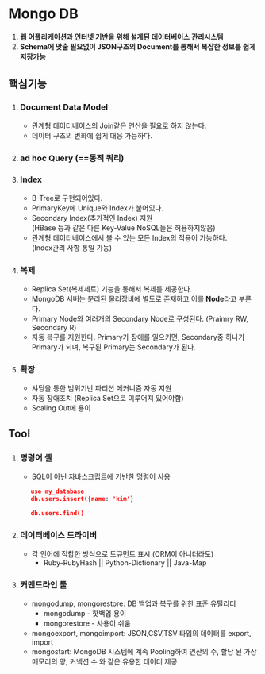 # Mongo DB
1. **웹 어플리케이션과 인터넷 기반을 위해 설계된 데이터베이스 관리시스템**<br>
2. **Schema에 맞출 필요없이 JSON구조의 Document를 통해서 복잡한 정보를 쉽게 저장가능**

## 핵심기능
1. ### Document Data Model
    - 관계형 데이터베이스의 Join같은 연산을 필요로 하지 않는다.
    - 데이터 구조의 변화에 쉽게 대응 가능하다.
    
2. ### ad hoc Query (==동적 쿼리)

3. ### Index
    - B-Tree로 구현되어있다.
    - PrimaryKey에 Unique와 Index가 붙어있다.
    - Secondary Index(추가적인 Index) 지원<br>
      (HBase 등과 같은 다른 Key-Value NoSQL들은 허용하지않음)
    - 관계형 데이터베이스에서 볼 수 있는 모든 Index의 적용이 가능하다.<br>
      (Index관리 사항 통일 가능)
      
4. ### 복제
   - Replica Set(복제세트) 기능을 통해서 복제를 제공한다.
   - MongoDB 서버는 분리된 물리장비에 별도로 존재하고 이를 **Node**라고 부른다.
   - Primary Node와 여러개의 Secondary Node로 구성된다.
     (Praimry RW, Secondary R)
   - 자동 복구를 지원한다. Primary가 장애를 일으키면, Secondary중 하나가 Primary가 되며,
     복구된 Primary는 Secondary가 된다.
     
5. ### 확장
   - 샤딩을 통한 범위기반 파티션 메커니즘 자동 지원
   - 자동 장애조치 (Replica Set으로 이루어져 있어야함)
   - Scaling Out에 용이
    
## Tool
1. ### 명령어 셸
    - SQL이 아닌 자바스크립트에 기반한 명령어 사용
    ```json
       use my_database
       db.users.insert({name: 'kim'}
   
       db.users.find()
    ```
2. ### 데이터베이스 드라이버
    - 각 언어에 적합한 방식으로 도큐먼트 표시 (ORM이 아니더라도)
        - Ruby-RubyHash || Python-Dictionary || Java-Map
3. ### 커맨드라인 툴
    - mongodump, mongorestore: DB 백업과 복구를 위한 표준 유틸리티
        - mongodump - 핫백업 용이
        - mongorestore - 사용이 쉬움
    - mongoexport, mongoimport: JSON,CSV,TSV 타입의 데이터를 export, import
    - mongostart: MongoDB 시스템에 계속 Pooling하여 연산의 수, 할당 된 가상메모리의 양, 커넥션 수 와 같은 유용한 데이터 제공
    
    
